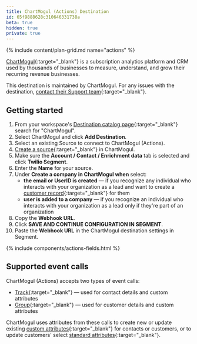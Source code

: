 ```yaml
---
title: ChartMogul (Actions) Destination
id: 65f9888628c310646331738a
beta: true
hidden: true
private: true
---
```



{% include content/plan-grid.md name="actions" %}

[ChartMogul](https://chartmogul.com/?utm_source=segmentio&utm_medium=docs&utm_campaign=partners){:target="_blank"} is a subscription analytics platform and CRM used by thousands of businesses to measure, understand, and grow their recurring revenue businesses.

This destination is maintained by ChartMogul. For any issues with the destination, [contact their Support team](https://help.chartmogul.com/hc/en-us/requests/new){:target="_blank"}.

## Getting started

1. From your workspace's [Destination catalog page](https://app.segment.com/goto-my-workspace/destinations/catalog){:target="_blank"} search for "ChartMogul".
2. Select ChartMogul and click **Add Destination**.
3. Select an existing Source to connect to ChartMogul (Actions).
4. [Create a source](https://app.chartmogul.com/#/data-platform/sources/add-source){:target="_blank"} in ChartMogul.
5. Make sure the **Account / Contact / Enrichment data** tab is selected and click **Twilio Segment**.
6. Enter the **Name** for your source.
7. Under **Create a company in ChartMogul when** select:
   - **the email or UserID is created** — if you recognize any individual who interacts with your organization as a lead and want to create a [customer record](https://help.chartmogul.com/hc/en-us/articles/214085765){:target="_blank"} for them
   - **user is added to a company** — if you recognize an individual who interacts with your organization as a lead only if they're part of an organization
8. Copy the **Webhook URL**.
9. Click **SAVE AND CONTINUE CONFIGURATION IN SEGMENT**.
10. Paste the **Webhook URL** in the ChartMogul destination settings in Segment.

{% include components/actions-fields.html %}

## Supported event calls
ChartMogul (Actions) accepts two types of event calls:
- [Track](https://segment.com/docs/connections/spec/track/){:target="_blank"} — used for contact details and custom attributes
- [Group](https://segment.com/docs/connections/spec/group/){:target="_blank"} — used for customer details and custom attributes
  
ChartMogul uses attributes from these calls to create new or update existing [custom attributes](https://help.chartmogul.com/hc/en-us/articles/206120219){:target="_blank"} for contacts or customers, or to update customers' select [standard attributes](https://help.chartmogul.com/hc/en-us/articles/5321255006364#standard-attributes){:target="_blank"}.